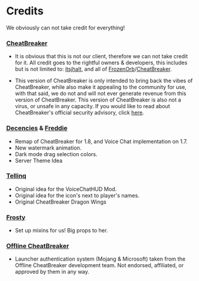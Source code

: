 # Credits
We obviously can not take credit for everything!

### [CheatBreaker](https://github.com/CheatBreaker)
 - It is obvious that this is not our client, therefore we can not take credit for it. All credit goes to the rightful owners & developers, this includes but is not limited to: [itsjhalt](https://github.com/jhalt), and all of [FrozenOrb](https://frozenorb.net)/[CheatBreaker](https://github.com/CheatBreaker).

- This version of CheatBreaker is only intended to bring back the vibes of CheatBreaker, 
while also make it appealing to the community for use, with that said, we do not and will not ever generate revenue from this version of CheatBreaker. This version of CheatBreaker is also not a virus, or unsafe in any capacity. If you would like to read about CheatBreaker's official security advisory, click [here](https://github.com/CheatBreaker/Security-Advisory).

### [Decencies](https://github.com/Decencies) & [Freddie](https://github.com/FreddieJLH)
  - Remap of CheatBreaker for 1.8, and Voice Chat implementation on 1.7.
  - New watermark animation.
  - Dark mode drag selection colors.
  - Server Theme Idea

### [Tellinq](https://github.com/Tellinq)
  - Original idea for the VoiceChatHUD Mod.
  - Original idea for the icon's next to player's names.
  - Original CheatBreaker Dragon Wings

### [Frosty](https://github.com/egirlfrosty)
  - Set up mixins for us! Big props to her.

### [Offline CheatBreaker](https://offlinecheatbreaker.com)
  - Launcher authentication system (Mojang & Microsoft) taken from the Offline CheatBreaker development team. Not endorsed, affiliated, or approved by them in any way.
